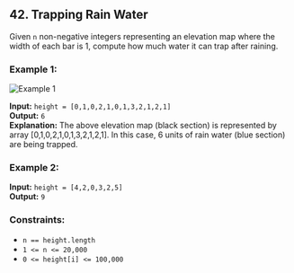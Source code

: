 ## 42. Trapping Rain Water

Given `n` non-negative integers representing an elevation map where the width of each bar is 1, compute how much water it can trap after raining.

### Example 1:

![Example 1](https://assets.leetcode.com/uploads/2018/10/22/rainwatertrap.png)

**Input:** `height = [0,1,0,2,1,0,1,3,2,1,2,1]`  
**Output:** `6`  
**Explanation:** The above elevation map (black section) is represented by array [0,1,0,2,1,0,1,3,2,1,2,1]. In this case, 6 units of rain water (blue section) are being trapped.

### Example 2:

**Input:** `height = [4,2,0,3,2,5]`  
**Output:** `9`

### Constraints:

- `n == height.length`
- `1 <= n <= 20,000`
- `0 <= height[i] <= 100,000`
